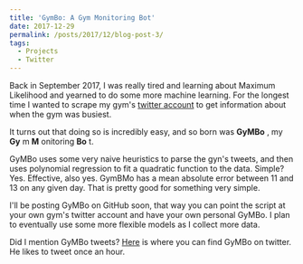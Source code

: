 ```yaml
---
title: 'GymBo: A Gym Monitoring Bot'
date: 2017-12-29
permalink: /posts/2017/12/blog-post-3/
tags:
  - Projects
  - Twitter
---
```


Back in September 2017, I was really tired and learning about Maximum Likelihood and yearned to do some more machine learning.  For the longest time I wanted to scrape my gym's [twitter account](https://twitter.com/WesternWeightRm?lang=en) to get information about when the gym was busiest. 

It turns out that doing so is incredibly easy, and so born was __GyMBo__ , my  __Gy__ m  __M__ onitoring  __Bo__ t.  

GyMBo uses some very naive heuristics to parse the gyn's tweets, and then uses polynomial regression to fit a quadratic function to the data.  Simple? Yes.  Effective, also yes.  GymBMo has a mean absolute error between 11 and 13 on any given day. That is pretty good for something very simple.

I'll be posting GyMBo on GitHub soon, that way you can point the script at your own gym's twitter account and have your own personal GyMBo. I plan to eventually use some more flexible models as I collect more data.


Did I mention GyMBo tweets?  [Here](https://twitter.com/WesternGymBot?lang=en) is where you can find GyMBo on twitter.  He likes to tweet once an hour.